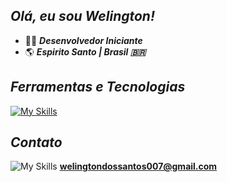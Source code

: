 
## **_Olá, eu sou Welington!_**
- 👨‍💻 **_Desenvolvedor Iniciante_**
- 🌎 **_Espirito Santo | Brasil 🇧🇷_**  


## **_Ferramentas e Tecnologias_**

[![My Skills](https://skillicons.dev/icons?i=java,python,visualstudio,git&theme=light)](https://skillicons.dev)

## **_Contato_**

![My Skills](https://skillicons.dev/icons?i=gmail&theme=light) **welingtondossantos007@gmail.com**